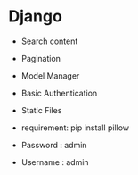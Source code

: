 # Django
- Search content
- Pagination
- Model Manager
- Basic Authentication
- Static Files

- requirement:
pip install pillow

- Password : admin
- Username : admin
